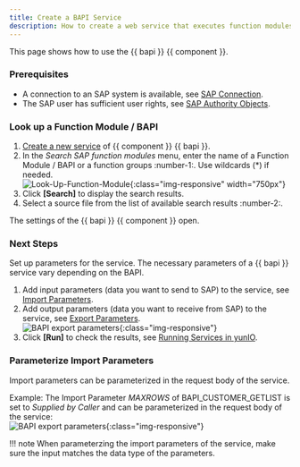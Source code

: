 ```yaml
---
title: Create a BAPI Service
description: How to create a web service that executes function modules / BAPIs
---
```


This page shows how to use the {{ bapi }} {{ component }}.

### Prerequisites

- A connection to an SAP system is available, see [SAP Connection](../sap-connection/index.md).
- The SAP user has sufficient user rights, see [SAP Authority Objects](../setup-in-sap/sap-authority-objects.md/#bapi).


### Look up a Function Module / BAPI

1. [Create a new service](../../getting-started.md/#create-a-service) of {{ component }} {{ bapi }}. 
2. In the *Search SAP function modules* menu, enter the name of a Function Module / BAPI or a function groups :number-1:. Use wildcards (*) if needed.<br>
![Look-Up-Function-Module](../../assets/images/yunio/search-bapi.png){:class="img-responsive" width="750px"}
3. Click **[Search]** to display the search results.
4. Select a source file from the list of available search results :number-2:. 

The settings of the {{ bapi }} {{ component }} open.

### Next Steps

Set up parameters for the service.
The necessary parameters of a {{ bapi }} service vary depending on the BAPI.

1. Add input parameters (data you want to send to SAP) to the service, see [Import Parameters](settings.md/#import-parameters).
2. Add output parameters (data you want to receive from SAP) to the service, see [Export Parameters](settings.md/#export-parameters).<br>
![BAPI export parameters](../../assets/images/yunio/bapi-steps.png){:class="img-responsive"}
3. Click **[Run]** to check the results, see [Running Services in yunIO](../run-services.md/#run-services-in-yunio).

### Parameterize Import Parameters

Import parameters can be parameterized in the request body of the service.

Example: The Import Parameter *MAXROWS* of BAPI_CUSTOMER_GETLIST is set to *Supplied by Caller* and can be parameterized in the request body of the service:<br>
![BAPI export parameters](../../assets/images/yunio/swagger-inspector-parameter.png){:class="img-responsive"}

!!! note
    When parameterzing the import parameters of the service, make sure the input matches the data type of the parameters.<br>
